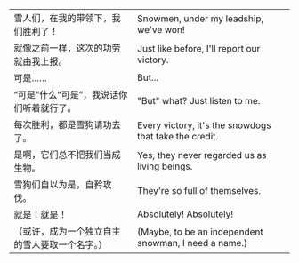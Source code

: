 |||
|---|---|
|雪人们，在我的带领下，我们胜利了！|Snowmen, under my leadship, we've won!|
|就像之前一样，这次的功劳就由我上报。|Just like before, I'll report our victory.|
|可是……|But...|
|“可是”什么“可是”，我说话你们听着就行了。|"But" what? Just listen to me.|
|每次胜利，都是雪狗请功去了。|Every victory, it's the snowdogs that take the credit.|
|是啊，它们总不把我们当成生物。|Yes, they never regarded us as living beings.|
|雪狗们自以为是，自矜攻伐。|They're so full of themselves.|
|就是！就是！|Absolutely! Absolutely!|
|（或许，成为一个独立自主的雪人要取一个名字。）|(Maybe, to be an independent snowman, I need a name.)|
